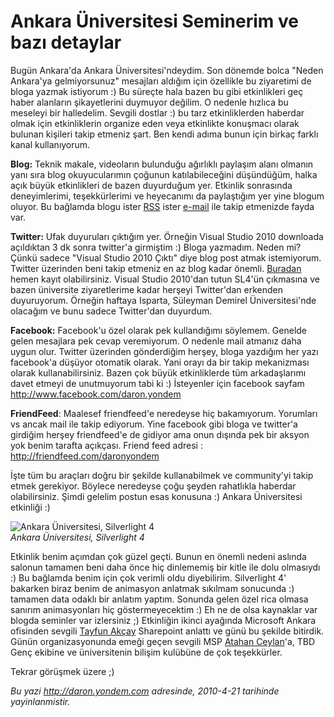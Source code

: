 # Ankara Üniversitesi Seminerim ve bazı detaylar 

Bugün Ankara'da Ankara Üniversitesi'ndeydim. Son dönemde bolca "Neden
Ankara'ya gelmiyorsunuz" mesajları aldığım için özellikle bu ziyaretimi
de bloga yazmak istiyorum :) Bu süreçte hala bazen bu gibi etkinlikleri
geç haber alanların şikayetlerini duymuyor değilim. O nedenle hızlıca bu
meseleyi bir halledelim. Sevgili dostlar :) bu tarz etkinliklerden
haberdar olmak için etkinliklerin organize eden veya etkinlikte
konuşmacı olarak bulunan kişileri takip etmeniz şart. Ben kendi adıma
bunun için birkaç farklı kanal kullanıyorum.

**Blog:** Teknik makale, videoların bulunduğu ağırlıklı paylaşım alanı
olmanın yanı sıra blog okuyucularımın çoğunun katılabileceğini
düşündüğüm, halka açık büyük etkinlikleri de bazen duyurduğum yer.
Etkinlik sonrasında deneyimlerimi, teşekkürlerimi ve heyecanımı da
paylaştığım yer yine blogum oluyor. Bu bağlamda blogu ister
[RSS](http://feeds2.feedburner.com/daronyondem) ister
[e-mail](http://www.feedburner.com/fb/a/emailverifySubmit?feedId=1981693&loc=en_US)
ile takip etmenizde fayda var.

**Twitter:** Ufak duyuruları çıktığım yer. Örneğin Visual Studio 2010
downloada açıldıktan 3 dk sonra twitter'a girmiştim :) Bloga yazmadım.
Neden mi? Çünkü sadece "Visual Studio 2010 Çıktı" diye blog post atmak
istemiyorum. Twitter üzerinden beni takip etmeniz en az blog kadar
önemli. [Buradan](http://twitter.com/daronyondem) hemen kayıt
olabilirsiniz. Visual Studio 2010'dan tutun SL4'ün çıkmasına ve bazen
üniversite ziyaretlerime kadar herşeyi Twitter'dan erkenden duyuruyorum.
Örneğin haftaya Isparta, Süleyman Demirel Üniversitesi'nde olacağım ve
bunu sadece Twitter'dan duyurdum.

**Facebook:** Facebook'u özel olarak pek kullandığımı söylemem. Genelde
gelen mesajlara pek cevap veremiyorum. O nedenle mail atmanız daha uygun
olur. Twitter üzerinden gönderdiğim herşey, bloga yazdığım her yazı
facebook'a düşüyor otomatik olarak. Yani orayı da bir takip mekanizması
olarak kullanabilirsiniz. Bazen çok büyük etkinliklerde tüm
arkadaşlarımı davet etmeyi de unutmuyorum tabi ki :) İsteyenler için
facebook sayfam <http://www.facebook.com/daron.yondem>

**FriendFeed**: Maalesef friendfeed'e neredeyse hiç bakamıyorum.
Yorumları vs ancak mail ile takip ediyorum. Yine facebook gibi bloga ve
twitter'a girdiğim herşey friendfeed'e de gidiyor ama onun dışında pek
bir aksyon yok benim tarafta açıkçası. Friend feed adresi :
<http://friendfeed.com/daronyondem>

İşte tüm bu araçları doğru bir şekilde kullanabilmek ve community'yi
takip etmek gerekiyor. Böylece neredeyse çoğu şeyden rahatlıkla haberdar
olabilirsiniz. Şimdi gelelim postun esas konusuna :) Ankara Üniversitesi
etkinliği :)

![Ankara Üniversitesi, Silverlight
4](../media/Ankara_Universitesi_Seminerim_ve_bazi_detaylar/20042010_1.jpg)\
*Ankara Üniversitesi, Silverlight 4*

Etkinlik benim açımdan çok güzel geçti. Bunun en önemli nedeni aslında
salonun tamamen beni daha önce hiç dinlememiş bir kitle ile dolu
olmasıydı :) Bu bağlamda benim için çok verimli oldu diyebilirim.
Silverlight 4' bakarken biraz benim de animasyon anlatmak sıkılmam
sonucunda :) tamamen data odaklı bir anlatım yaptım. Sonunda gelen özel
rica olmasa sanırım animasyonları hiç göstermeyecektim :) Eh ne de olsa
kaynaklar var blogda seminler var izlersiniz ;) Etkinliğin ikinci
ayağında Microsoft Ankara ofisinden sevgili [Tayfun
Akçay](http://www.tayfunakcay.com/) Sharepoint anlattı ve günü bu
şekilde bitirdik. Günün organizasyonunda emeği geçen sevgili MSP [Atahan
Ceylan](http://atahanceylan.blogspot.com/)'a, TBD Genç ekibine ve
üniversitenin bilişim kulübüne de çok teşekkürler.

Tekrar görüşmek üzere ;)


*Bu yazi http://daron.yondem.com adresinde, 2010-4-21 tarihinde yayinlanmistir.*